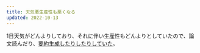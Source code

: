 ```yaml
---
title: 天気悪生産性も悪くなる
updated: 2022-10-13
---
```


1日天気がどんよりしており、それに伴い生産性もどんよりとしていたので、論文読んだり、[要約生成したりしたりしていた](https://sotaro.io/posts/coling-2022-tldrs)。
